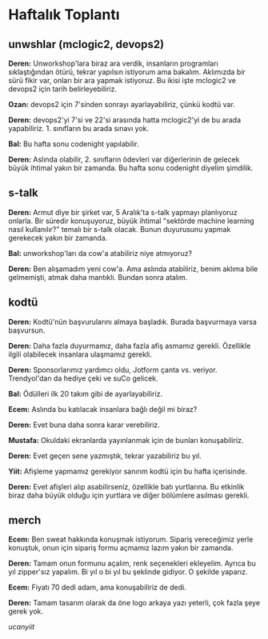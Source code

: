 # Haftalık Toplantı

## unwshlar (mclogic2, devops2)

**Deren:** Unworkshop'lara biraz ara verdik, insanların programları sıklaştığından ötürü, tekrar yapılsın istiyorum ama bakalım. Aklımızda bir sürü fikir var, onları bir ara yapmak istiyoruz. Bu ikisi işte mclogic2 ve devops2 için tarih belirleyebiliriz.

**Ozan:** devops2 için 7'sinden sonrayı ayarlayabiliriz, çünkü kodtü var.

**Deren:** devops2'yi 7'si ve 22'si arasında hatta mclogic2'yi de bu arada yapabiliriz. 1. sınıfların bu arada sınavı yok.

**Bal:** Bu hafta sonu codenight yapılabilir.

**Deren:** Aslında olabilir, 2. sınıfların ödevleri var diğerlerinin de gelecek büyük ihtimal yakın bir zamanda. Bu hafta sonu codenight diyelim şimdilik.

## s-talk

**Deren:** Armut diye bir şirket var, 5 Aralık'ta s-talk yapmayı planlıyoruz onlarla. Bir süredir konuşuyoruz, büyük ihtimal "sektörde machine learning nasıl kullanılır?" temalı bir s-talk olacak. Bunun duyurusunu yapmak gerekecek yakın bir zamanda.

**Bal:** unworkshop'ları da cow'a atabiliriz niye atmıyoruz?

**Deren:** Ben alışamadım yeni cow'a. Ama aslında atabiliriz, benim aklıma bile gelmemişti, atmak daha mantıklı. Bundan sonra atalım.

## kodtü

**Deren:** Kodtü'nün başvurularını almaya başladık. Burada başvurmaya varsa başvursun.

**Deren:** Daha fazla duyurmamız, daha fazla afiş asmamız gerekli. Özellikle ilgili olabilecek insanlara ulaşmamız gerekli.

**Deren:** Sponsorlarımız yardımcı oldu, Jotform çanta vs. veriyor. Trendyol'dan da hediye çeki ve suCo gelicek.

**Bal:** Ödülleri ilk 20 takım gibi de ayarlayabiliriz.

**Ecem:** Aslında bu katılacak insanlara bağlı değil mi biraz?

**Deren:** Evet buna daha sonra karar verebiliriz.

**Mustafa:** Okuldaki ekranlarda yayınlanmak için de bunları konuşabiliriz.

**Deren:** Evet geçen sene yazmıştık, tekrar yazabiliriz bu yıl.

**Yiit:** Afişleme yapmamız gerekiyor sanırım kodtü için bu hafta içerisinde.

**Deren:** Evet afişleri alıp asabilirseniz, özellikle batı yurtlarına. Bu etkinlik biraz daha büyük olduğu için yurtlara ve diğer bölümlere asılması gerekli.

## merch

**Ecem:** Ben sweat hakkında konuşmak istiyorum. Sipariş vereceğimiz yerle konuştuk, onun için sipariş formu açmamız lazım yakın bir zamanda.

**Deren:** Tamam onun formunu açalım, renk seçenekleri ekleyelim. Ayrıca bu yıl zipper'sız yapalım. Bi yıl o bi yıl bu şeklinde gidiyor. O şekilde yaparız.

**Ecem:** Fiyatı 70 dedi adam, ama konuşabiliriz de dedi.

**Deren:** Tamam tasarım olarak da öne logo arkaya yazı yeterli, çok fazla şeye gerek yok.

_ucanyiit_
